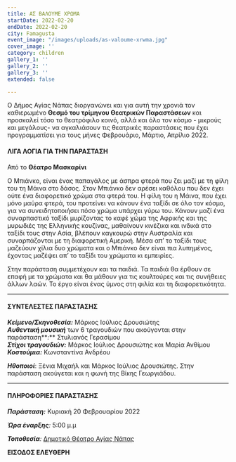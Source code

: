 ```yaml
---
title: ΑΣ ΒΑΛΟΥΜΕ ΧΡΩΜΑ
startDate: 2022-02-20
endDate: 2022-02-20
city: Famagusta
event_image: "/images/uploads/as-valoume-xrwma.jpg"
cover_image: ''
category: children
gallery_1: ''
gallery_2: ''
gallery_3: ''
extended: false

---
```

Ο Δήμος Αγίας Νάπας διοργανώνει και για αυτή την χρονιά τον καθιερωμένο **Θεσμό του τρίμηνου Θεατρικών Παραστάσεων** και προσκαλεί τόσο το θεατρόφιλο κοινό, αλλά και όλο τον κόσμο - μικρούς και μεγάλους- να αγκαλιάσουν τις θεατρικές παραστάσεις που έχει προγραμματίσει για τους μήνες Φεβρουάριο, Μάρτιο, Απρίλιο 2022.

#### ΛΙΓΑ ΛΟΓΙΑ ΓΙΑ ΤΗΝ ΠΑΡΑΣΤΑΣΗ

Από το **Θέατρο Μασκαρίνι**

Ο Μπιάνκο, είναι ένας παπαγάλος με άσπρα φτερά που ζει μαζί με τη φίλη του τη Μάινα στο δάσος. Στον Μπιάνκο δεν αρέσει καθόλου που δεν έχει ούτε ένα διαφορετικό χρώμα στα φτερά του. Η φίλη του η Μάινα, που έχει μόνο μαύρα φτερά, του προτείνει να κάνουν ένα ταξίδι σε όλο τον κόσμο, για να συνειδητοποιήσει πόσο χρώμα υπάρχει γύρω του. Κάνουν μαζί ένα συναρπαστικό ταξίδι μυρίζοντας το καφέ χώμα της Αφρικής και της μυρωδιές της Ελληνικής κουζίνας, μαθαίνουν κινέζικα και ινδικά στο ταξίδι τους στην Ασία, βλέπουν καγκουρώ στην Αυστραλία και συναρπάζονται με τη διαφορετική Αμερική. Μέσα απ’ το ταξίδι τους μαζεύουν χίλια δυο χρώματα και ο Μπιάνκο δεν είναι πια λυπημένος, έχοντας μαζέψει απ’ το ταξίδι του χρώματα κι εμπειρίες.

Στην παράσταση συμμετέχουν και τα παιδιά. Τα παιδιά θα έρθουν σε επαφή με τα χρώματα και θα μάθουν για τις κουλτούρες και τις συνήθειες άλλων λαών. Το έργο είναι ένας ύμνος στη φιλία και τη διαφορετικότητα.

***

#### ΣΥΝΤΕΛΕΣΤΕΣ ΠΑΡΑΣΤΑΣΗΣ

**_Κείμενο/Σκηνοθεσία:_** Μάρκος Ιούλιος Δρουσιώτης  
**_Αυθεντική μουσική_** των 6 τραγουδιών που ακούγονται στην παράσταση**_:_** Στυλιανός Γερασίμου  
**_Στίχοι τραγουδιών:_** Μάρκος Ιούλιος Δρουσιώτης και  Μαρία Ανθίμου  
**_Κοστούμια:_** Κωνσταντίνα Ανδρέου

**_Ηθοποιοί_**: Ξένια Μιχαήλ και Μάρκος Ιούλιος Δρουσιώτης. Στην παράσταση ακούγεται και η φωνή της Βίκης Γεωργιάδου.

***

#### ΠΛΗΡΟΦΟΡΙΕΣ ΠΑΡΑΣΤΑΣΗΣ

**_Παράσταση:_** Κυριακή 20 Φεβρουαρίου 2022

**_Ώρα έναρξης_**_:_ 5:00 μ.μ

**_Τοποθεσία_**_:_ [Δημοτικό Θέατρο Αγίας Νάπας](https://www.google.com/maps/place/%CE%91%CE%B3%CE%AF%CE%B1%CF%82+%CE%9C%CE%B1%CF%8D%CF%81%CE%B7%CF%82+25,+Ayia+Napa,+Cyprus/@34.9895094,33.9926984,17.26z/data=!4m13!1m7!3m6!1s0x14dfc56c8c870c1b:0xe35e9b5cd233014f!2zzpHOs86vzrHPgiDOnM6xz43Pgc63z4IgMjUsIEF5aWEgTmFwYSwgQ3lwcnVz!3b1!8m2!3d34.9896415!4d33.994681!3m4!1s0x14dfc56c8c870c1b:0xe35e9b5cd233014f!8m2!3d34.9896415!4d33.994681 "Δημοτικό Θέατρο Αγ. Νάπας")

**ΕΙΣΟΔΟΣ ΕΛΕΥΘΕΡΗ**